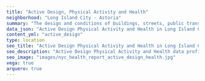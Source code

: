 ```yaml
---
title: "Active Design, Physical Activity and Health"
neighborhood: "Long Island City - Astoria"
summary: "The design and conditions of buildings, streets, public transportation and parks influence physical activity, use of active transportation and other healthy behavior. A neighborhood's features can also impact the safety of its residents."
data_json: "Active Design Physical Activity and Health in Long Island City - Astoria"
content_yml: "active_design"
type: location
seo_title: "Active Design Physical Activity and Health in Long Island City - Astoria"
seo_description: "Active Design Physical Activity and Health data profile for the Long Island City - Astoria neighborhood of NYC."
seo_image: "images/nyc_health_report_active_design_health.jpg"
vega: true
arquero: true
---
```

